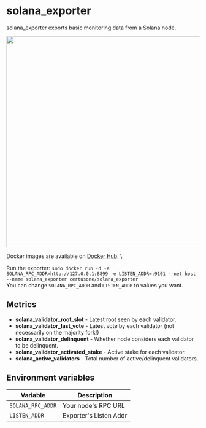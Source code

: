 # solana_exporter

solana_exporter exports basic monitoring data from a Solana node.

<img src="https://i.imgur.com/2pIXLyU.png" width="550px" alt="" />

Docker images are available on [Docker Hub](https://hub.docker.com/r/certusone/solana_exporter). \

Run the exporter: `sudo docker run -d -e SOLANA_RPC_ADDR=http://127.0.0.1:8899 -e LISTEN_ADDR=:9101 --net host --name solana_exporter certusone/solana_exporter` \
You can change `SOLANA_RPC_ADDR` and `LISTEN_ADDR` to values you want.

## Metrics

- **solana_validator_root_slot** - Latest root seen by each validator.
- **solana_validator_last_vote** - Latest vote by each validator (not necessarily on the majority fork!)
- **solana_validator_delinquent** - Whether node considers each validator to be delinquent.
- **solana_validator_activated_stake**  - Active stake for each validator. 
- **solana_active_validators** - Total number of active/delinquent validators.

## Environment variables

| Variable          | Description             |
|-------------------|-------------------------|
| `SOLANA_RPC_ADDR` | Your node's RPC URL     | 
| `LISTEN_ADDR`     | Exporter's Listen Addr  |
